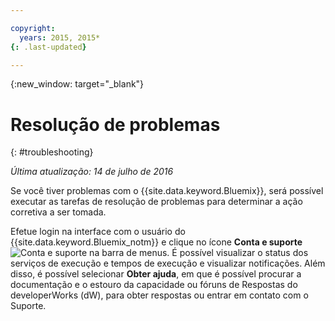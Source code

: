 ```yaml
---

copyright:
  years: 2015, 2015*
{: .last-updated}

---
```



{:new_window: target="_blank"}



# Resolução de problemas
{: #troubleshooting}

*Última atualização: 14 de julho de 2016*

Se você tiver problemas com o {{site.data.keyword.Bluemix}},
será possível executar as tarefas de resolução de problemas para determinar a ação
corretiva a ser tomada.

Efetue login na interface com o usuário do {{site.data.keyword.Bluemix_notm}} e clique no ícone **Conta e suporte** ![Conta e
suporte](images/account_support.svg) na barra de menus. É possível visualizar o status
dos serviços de execução e tempos de execução e visualizar notificações. Além
disso, é possível selecionar **Obter ajuda**, em
que é possível procurar a documentação e o estouro da capacidade
ou fóruns de Respostas do developerWorks (dW), para obter respostas ou entrar em contato com o Suporte.
